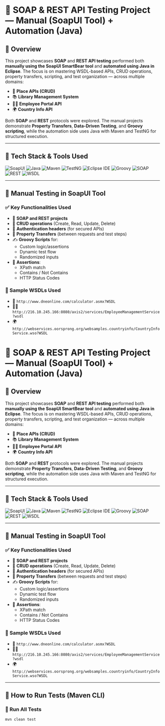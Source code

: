 # 🧼 SOAP & REST API Testing Project — Manual (SoapUI Tool) + Automation (Java)

## 📌 Overview

This project showcases **SOAP** and **REST API testing** performed both **manually using the SoapUI SmartBear tool** and **automated using Java in Eclipse**. The focus is on mastering WSDL-based APIs, CRUD operations, property transfers, scripting, and test organization — across multiple domains:

- 📍 **Place APIs (CRUD)**
- 📚 **Library Management System**
- 👩‍💼 **Employee Portal API**
- 🌍 **Country Info API**

Both **SOAP** and **REST** protocols were explored. The manual projects demonstrate **Property Transfers**, **Data-Driven Testing**, and **Groovy scripting**, while the automation side uses Java with Maven and TestNG for structured execution.

---

## 🧰 Tech Stack & Tools Used

![SoapUI](https://img.shields.io/badge/SoapUI-SmartBear-green?logo=soapui)
![Java](https://img.shields.io/badge/Java-11-blue?logo=java)
![Maven](https://img.shields.io/badge/Maven-3.8.6-C71A36?logo=apachemaven)
![TestNG](https://img.shields.io/badge/TestNG-7.9.0-FF6C37?logo=testng)
![Eclipse IDE](https://img.shields.io/badge/Eclipse-2024--06-purple?logo=eclipseide)
![Groovy](https://img.shields.io/badge/Groovy-Scripting-yellow)
![SOAP](https://img.shields.io/badge/SOAP-WSDL%20Testing-blue)
![REST](https://img.shields.io/badge/REST-CRUD%20Flows-orange)
![WSDL](https://img.shields.io/badge/WSDL-Contract%20First-lightblue)

---

## 🧪 Manual Testing in SoapUI Tool

### ✅ Key Functionalities Used

- 🧾 **SOAP and REST projects**
- 🔁 **CRUD operations** (Create, Read, Update, Delete)
- 🔐 **Authentication headers** (for secured APIs)
- 🔀 **Property Transfers** (between requests and test steps)
- ✍️ **Groovy Scripts** for:
  - Custom logic/assertions
  - Dynamic test flow
  - Randomized inputs
- 📄 **Assertions**:
  - XPath match
  - Contains / Not Contains
  - HTTP Status Codes

### 🧼 Sample WSDLs Used

- 📍 `http://www.dneonline.com/calculator.asmx?WSDL`
- 🧑‍💼 `http://216.10.245.166:8080/axis2/services/EmployeeManagementService?wsdl`
- 🌍 `http://webservices.oorsprong.org/websamples.countryinfo/CountryInfoService.wso?WSDL`

# 🧼 SOAP & REST API Testing Project — Manual (SoapUI Tool) + Automation (Java)

## 📌 Overview

This project showcases **SOAP** and **REST API testing** performed both **manually using the SoapUI SmartBear tool** and **automated using Java in Eclipse**. The focus is on mastering WSDL-based APIs, CRUD operations, property transfers, scripting, and test organization — across multiple domains:

- 📍 **Place APIs (CRUD)**
- 📚 **Library Management System**
- 👩‍💼 **Employee Portal API**
- 🌍 **Country Info API**

Both **SOAP** and **REST** protocols were explored. The manual projects demonstrate **Property Transfers**, **Data-Driven Testing**, and **Groovy scripting**, while the automation side uses Java with Maven and TestNG for structured execution.

---

## 🧰 Tech Stack & Tools Used

![SoapUI](https://img.shields.io/badge/SoapUI-SmartBear-green?logo=soapui)
![Java](https://img.shields.io/badge/Java-11-blue?logo=java)
![Maven](https://img.shields.io/badge/Maven-3.8.6-C71A36?logo=apachemaven)
![TestNG](https://img.shields.io/badge/TestNG-7.9.0-FF6C37?logo=testng)
![Eclipse IDE](https://img.shields.io/badge/Eclipse-2024--06-purple?logo=eclipseide)
![Groovy](https://img.shields.io/badge/Groovy-Scripting-yellow)
![SOAP](https://img.shields.io/badge/SOAP-WSDL%20Testing-blue)
![REST](https://img.shields.io/badge/REST-CRUD%20Flows-orange)
![WSDL](https://img.shields.io/badge/WSDL-Contract%20First-lightblue)

---

## 🧪 Manual Testing in SoapUI Tool

### ✅ Key Functionalities Used

- 🧾 **SOAP and REST projects**
- 🔁 **CRUD operations** (Create, Read, Update, Delete)
- 🔐 **Authentication headers** (for secured APIs)
- 🔀 **Property Transfers** (between requests and test steps)
- ✍️ **Groovy Scripts** for:
  - Custom logic/assertions
  - Dynamic test flow
  - Randomized inputs
- 📄 **Assertions**:
  - XPath match
  - Contains / Not Contains
  - HTTP Status Codes

### 🧼 Sample WSDLs Used

- 📍 `http://www.dneonline.com/calculator.asmx?WSDL`
- 🧑‍💼 `http://216.10.245.166:8080/axis2/services/EmployeeManagementService?wsdl`
- 🌍 `http://webservices.oorsprong.org/websamples.countryinfo/CountryInfoService.wso?WSDL`

---

## 🚀 How to Run Tests (Maven CLI)

### 🧪 Run All Tests

```bash
mvn clean test
